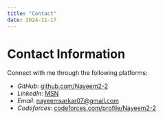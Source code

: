 ```yaml
---
title: "Contact"
date: 2024-11-17
---
```


# Contact Information

Connect with me through the following platforms:

- *GitHub*: [github.com/Nayeem2-2](https://github.com/Nayeem2-2)
- *LinkedIn*: [MSN](https://www.linkedin.com/)
- *Email*: [nayeemsarkar07@gmail.com](mailto:nayeemsarkar07@gmail.com)
- *Codeforces*: [codeforces.com/profile/Nayeem2-2](https://codeforces.com/profile/kuru_loli)